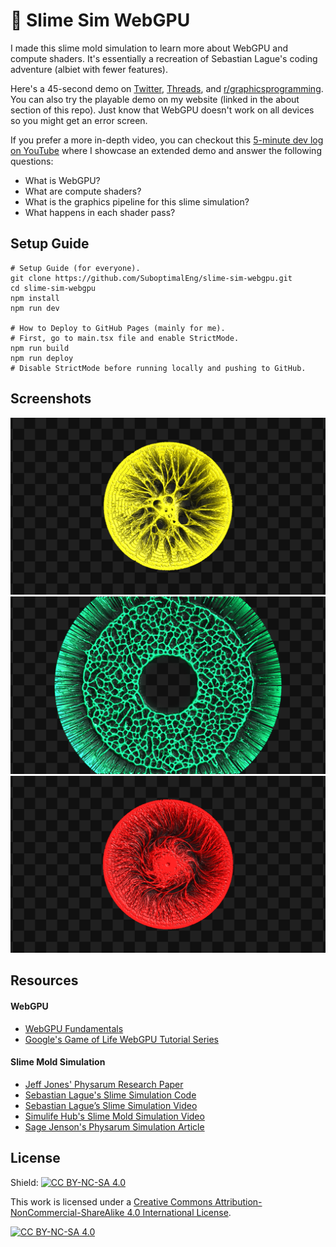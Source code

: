 # 🦠 Slime Sim WebGPU

I made this slime mold simulation to learn more about WebGPU and compute shaders. 
It's essentially a recreation of Sebastian Lague's coding adventure (albiet with
fewer features).

Here's a 45-second demo on
[Twitter](https://x.com/SuboptimalEng/status/1873425520106582229),
[Threads](https://www.threads.net/@suboptimaleng/post/DEK9UtZIX5n?hl=en), and
[r/graphicsprogramming](https://www.reddit.com/r/GraphicsProgramming/comments/1hp4kn2/webgpu_typescript_slime_mold_simulation/).
You can also try the playable demo on my website (linked in the about section of
this repo). Just know that WebGPU doesn't work on all devices so you might get an
error screen.

If you prefer a more in-depth video, you can checkout this [5-minute dev log on
YouTube](https://www.youtube.com/watch?v=nBqZOz7AF34) where I showcase an extended demo
and answer the following questions:

- What is WebGPU?
- What are compute shaders?
- What is the graphics pipeline for this slime simulation?
- What happens in each shader pass?

## Setup Guide

```
# Setup Guide (for everyone).
git clone https://github.com/SuboptimalEng/slime-sim-webgpu.git
cd slime-sim-webgpu
npm install
npm run dev

# How to Deploy to GitHub Pages (mainly for me).
# First, go to main.tsx file and enable StrictMode.
npm run build
npm run deploy
# Disable StrictMode before running locally and pushing to GitHub.
```

## Screenshots

<img src="/_screenshots/slime-mold-01.png">
<img src="/_screenshots/slime-mold-02.png">
<img src="/_screenshots/slime-mold-03.png">

## Resources

#### WebGPU

- [WebGPU Fundamentals](https://webgpufundamentals.org/)
- [Google's Game of Life WebGPU Tutorial Series](https://codelabs.developers.google.com/your-first-webgpu-app#0)

#### Slime Mold Simulation

- [Jeff Jones' Physarum Research Paper](https://uwe-repository.worktribe.com/output/980579)
- [Sebastian Lague's Slime Simulation Code](https://github.com/SebLague/Slime-Simulation)
- [Sebastian Lague’s Slime Simulation Video](https://www.youtube.com/watch?v=X-iSQQgOd1A)
- [Simulife Hub's Slime Mold Simulation Video](https://www.youtube.com/watch?v=qryINYcgO1s)
- [Sage Jenson's Physarum Simulation Article](https://cargocollective.com/sagejenson/physarum)

## License

Shield: [![CC BY-NC-SA 4.0][cc-by-nc-sa-shield]][cc-by-nc-sa]

This work is licensed under a
[Creative Commons Attribution-NonCommercial-ShareAlike 4.0 International License][cc-by-nc-sa].

[![CC BY-NC-SA 4.0][cc-by-nc-sa-image]][cc-by-nc-sa]

[cc-by-nc-sa]: http://creativecommons.org/licenses/by-nc-sa/4.0/
[cc-by-nc-sa-image]: https://licensebuttons.net/l/by-nc-sa/4.0/88x31.png
[cc-by-nc-sa-shield]: https://img.shields.io/badge/License-CC%20BY--NC--SA%204.0-lightgrey.svg
